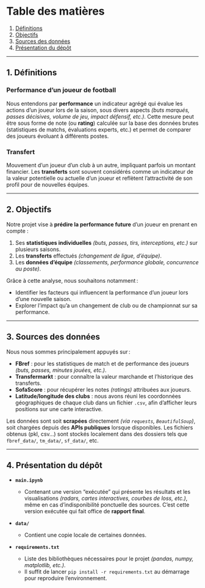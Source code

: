 # Table des matières

1. [Définitions](#1-définitions)  
2. [Objectifs](#2-objectifs)  
3. [Sources des données](#3-sources-des-données)  
4. [Présentation du dépôt](#4-présentation-du-dépôt)

---

## 1. Définitions

### Performance d’un joueur de football
Nous entendons par **performance** un indicateur agrégé qui évalue les actions d’un joueur lors de la saison, sous divers aspects *(buts marqués, passes décisives, volume de jeu, impact défensif, etc.)*. Cette mesure peut être sous forme de note (ou **rating**) calculée sur la base des données brutes (statistiques de matchs, évaluations experts, etc.) et permet de comparer des joueurs évoluant à différents postes.

### Transfert
Mouvement d’un joueur d’un club à un autre, impliquant parfois un montant financier. Les **transferts** sont souvent considérés comme un indicateur de la valeur potentielle ou actuelle d’un joueur et reflètent l’attractivité de son profil pour de nouvelles équipes.

---

## 2. Objectifs

Notre projet vise à **prédire la performance future** d’un joueur en prenant en compte :

1. Ses **statistiques individuelles** *(buts, passes, tirs, interceptions, etc.)* sur plusieurs saisons.  
2. Les **transferts** effectués *(changement de ligue, d’équipe)*.  
3. Les **données d’équipe** *(classements, performance globale, concurrence au poste)*.

Grâce à cette analyse, nous souhaitons notamment :

- Identifier les facteurs qui influencent la performance d’un joueur lors d’une nouvelle saison.  
- Explorer l’impact qu’a un changement de club ou de championnat sur sa performance.

---

## 3. Sources des données

Nous nous sommes principalement appuyés sur :

- **FBref** : pour les statistiques de match et de performance des joueurs *(buts, passes, minutes jouées, etc.)*.  
- **Transfermarkt** : pour connaître la valeur marchande et l’historique des transferts.  
- **SofaScore** : pour récupérer les notes *(ratings)* attribuées aux joueurs.  
- **Latitude/longitude des clubs** : nous avons réuni les coordonnées géographiques de chaque club dans un fichier `.csv`, afin d’afficher leurs positions sur une carte interactive.

Les données sont soit **scrapées** directement *(via `requests`, `BeautifulSoup`)*, soit chargées depuis des **APIs publiques** lorsque disponibles. Les fichiers obtenus (pkl, csv…) sont stockés localement dans des dossiers tels que `fbref_data/`, `tm_data/`, `sf_data/`, etc.

---

## 4. Présentation du dépôt

- **`main.ipynb`**   
  - Contenant une version “exécutée” qui présente les résultats et les visualisations *(radars, cartes interactives, courbes de loss, etc.)*, même en cas d’indisponibilité ponctuelle des sources. C’est cette version exécutée qui fait office de **rapport final**.

- **`data/`**  
  - Contient une copie locale de certaines données.

- **`requirements.txt`**  
  - Liste des bibliothèques nécessaires pour le projet *(pandas, numpy, matplotlib, etc.)*.  
  - Il suffit de lancer `pip install -r requirements.txt` au démarrage pour reproduire l’environnement.
